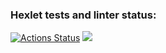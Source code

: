 ### Hexlet tests and linter status:

[![Actions Status](https://github.com/gekafin123/frontend-project-44/workflows/hexlet-check/badge.svg)](https://github.com/gekafin123/frontend-project-44/actions)
<a href="https://codeclimate.com/github/gekafin123/frontend-project-44/maintainability"><img src="https://api.codeclimate.com/v1/badges/93c1ef696d2806ce39d6/maintainability" /></a>
